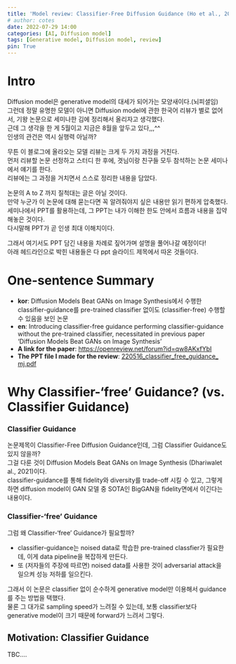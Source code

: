 ```yaml
---
title: 'Model review: Classifier-Free Diffusion Guidance (Ho et al., 2021)'
# author: cotes
date: 2022-07-29 14:00
categories: [AI, Diffusion model]
tags: [Generative model, Diffusion model, review]
pin: True
---
```

# Intro
Diffusion model은 generative model의 대세가 되어가는 모양새이다.(뇌피셜임)  
그런데 정말 유명한 모델이 아니면 Diffusion model에 관한 한국어 리뷰가 별로 없어서, 기왕 논문으로 세미나한 김에 정리해서 올리자고 생각했다.  
근데 그 생각을 한 게 5월이고 지금은 8월을 앞두고 있다,,,^^  
인생의 관건은 역시 실행력 아닐까?  

무튼 이 블로그에 올라오는 모델 리뷰는 크게 두 가지 과정을 거친다.  
먼저 리뷰할 논문 선정하고 스터디 한 후에, 겻님이랑 친구들 모두 참석하는 논문 세미나에서 얘기를 한다.  
리뷰에는 그 과정을 거치면서 스스로 정리한 내용을 담았다.  

논문의 A to Z 까지 질척대는 글은 아닐 것이다.  
만약 누군가 이 논문에 대해 묻는다면 꼭 알려줘야지 싶은 내용만 읽기 편하게 압축했다.  
세미나에서 PPT를 활용하는데, 그 PPT는 내가 이해한 한도 안에서 흐름과 내용을 집약해놓은 것이다.  
다시말해 PPT가 곧 인생 최대 이해치이다.  

그래서 여기서도 PPT 담긴 내용을 차례로 짚어가며 설명을 풀어나갈 예정이다!  
아래 헤드라인으로 박힌 내용들은 다 ppt 슬라이드 제목에서 따온 것들이다. 

# One-sentence Summary
- **kor**: Diffusion Models Beat GANs on Image Synthesis에서 수행한 classifier-guidance를 pre-trained classifier 없이도 (classifier-free) 수행할 수 있음을 보인 논문  
- **en**: Introducing classifier-free guidance performing classifier-guidance without the pre-trained classifier, necessitated in previous paper ‘Diffusion Models Beat GANs on Image Synthesis’  
- **A link for the paper**: <https://openreview.net/forum?id=qw8AKxfYbI>
- **The PPT file I made for the review**: [220516_classifier_free_guidance_ mj.pdf](https://github.com/mjbooo/mjbooo.github.io/files/9216156/220516_classifier_free_guidance_with_ref_mj.pdf)

# Why Classifier-‘free’ Guidance? (vs. Classifier Guidance)
### Classifier Guidance  
논문제목이 Classifier-Free Diffusion Guidance인데, 그럼 Classifier Guidance도 있지 않을까?  
그걸 다룬 것이 Diffusion Models Beat GANs on Image Synthesis (Dhariwalet al., 2021)이다.  
classifier-guidance를 통해 fidelity와 diversity를 trade-off 시킬 수 있고, 그렇게 하면 diffusion model이 GAN 모델 중 SOTA인 BigGAN을 fidelity면에서 이긴다는 내용이다.
<!-- ### 여기에 사진넣고 -->


### Classifier-‘free’ Guidance
그럼 왜 Classifier-‘free’ Guidance가 필요할까?  
- classifier-guidance는 noised data로 학습한 pre-trained classfier가 필요한데, 이게 data pipeline을 복잡하게 만든다.  
- 또 (저자들의 주장에 따르면) noised data를 사용한 것이 adversarial attack을 일으켜 성능 저하를 일으킨다.  

그래서 이 논문은 classifier 없이 순수하게 generative model만 이용해서 guidance를 주는 방법을 택했다.  
물론 그 대가로 sampling speed가 느려질 수 있는데, 보통 classifier보다 generative model이 크기 때문에 forward가 느려서 그렇다.

## Motivation: Classifier Guidance




TBC....



